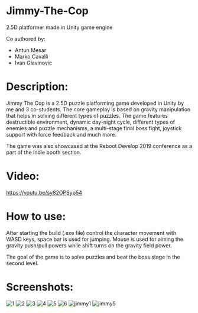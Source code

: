 # Jimmy-The-Cop
2.5D platformer made in Unity game engine

Co authored by:
 - Antun Mesar
 - Marko Cavalli
 - Ivan Glavinovic

# Description:

Jimmy The Cop is a 2.5D puzzle platforming game developed in Unity by me and 3 co-students. The core gameplay is based on gravity manipulation that helps in solving different types of puzzles. The game features destructible environment, 
dynamic day-night cycle, different types of enemies and puzzle mechanisms, a multi-stage final boss fight, joystick support with force feedback and much more. 

The game was also showcased at the Reboot Develop 2019 conference as a part of the indie booth section.

# Video:
https://youtu.be/sy82OPSyp54

# How to use:
After starting the build (.exe file) control the character movement with WASD keys, space bar is used for jumping. Mouse is used for aiming the gravity push/pull powers while shift turns on the gravity field power.

The goal of the game is to solve puzzles and beat the boss stage in the second level.

# Screenshots:
![1](https://user-images.githubusercontent.com/20684273/167605075-eb4068ae-1e93-4b8d-94dc-dde048e309bb.png)
![2](https://user-images.githubusercontent.com/20684273/167605084-0e2b3d50-6e9d-48ce-91ad-117c6b64adf1.png)
![3](https://user-images.githubusercontent.com/20684273/167605091-30f5ea72-01dd-47c5-9363-552b0349282b.png)
![4](https://user-images.githubusercontent.com/20684273/167605094-2a07dae5-1b1b-45ba-b10c-4212d43bcdda.png)
![5](https://user-images.githubusercontent.com/20684273/167605100-9861e159-46a9-4c9c-949e-dda358526f88.png)
![6](https://user-images.githubusercontent.com/20684273/167605055-c40972ca-5f76-41cb-9092-500059b3316d.png)
![jimmy1](https://user-images.githubusercontent.com/20684273/167605062-56451c80-28c9-4d3f-93e5-0c89d408409c.png)
![jimmy5](https://user-images.githubusercontent.com/20684273/167605068-1ea9f834-b4fe-4c97-b8a8-f11ad08c967c.png)
